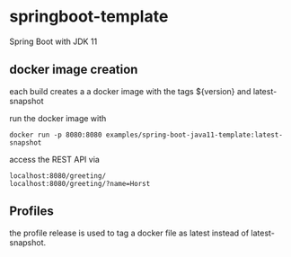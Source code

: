 # springboot-template

Spring Boot with JDK 11

## docker image creation
each build creates a a docker image with the tags ${version} and latest-snapshot 

run the docker image with

    docker run -p 8080:8080 examples/spring-boot-java11-template:latest-snapshot 

access the REST API via 

    localhost:8080/greeting/
    localhost:8080/greeting/?name=Horst

## Profiles

the profile release is used to tag a docker file as latest instead of latest-snapshot.
